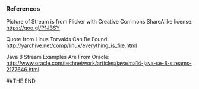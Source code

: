 ### References

Picture of Stream is from Flicker with Creative Commons ShareAlike license: https://goo.gl/P1JBSY

Quote from Linus Torvalds Can Be Found: http://yarchive.net/comp/linux/everything_is_file.html

Java 8 Stream Examples Are From Oracle: http://www.oracle.com/technetwork/articles/java/ma14-java-se-8-streams-2177646.html


##THE END
